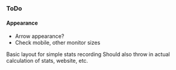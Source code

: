 ### ToDo
#### Appearance
- Arrow appearance?
- Check mobile, other monitor sizes


Basic layout for simple stats recording
Should also throw in actual calculation of stats, website, etc.

<!-- Needed: AB, R, H, 2B, 3B, HR, RBI, BB, K -->


<!-- | Player | AB | R | H | 2B | 3B | HR | RBI | BB | K -->
<!-- | :----: | :---: | :---: | :---: | :---: | :---: | :---: | :---: | :---: | :---: -->
<!-- | ______ | _____ | _____ | _____ | _____ | _____ | _____ | _____ | _____ | _____ | -->
<!-- | ______ | _____ | _____ | _____ | _____ | _____ | _____ | _____ | _____ | _____ | -->
<!-- | ______ | _____ | _____ | _____ | _____ | _____ | _____ | _____ | _____ | _____ | -->
<!-- | ______ | _____ | _____ | _____ | _____ | _____ | _____ | _____ | _____ | _____ | -->
<!-- | ______ | _____ | _____ | _____ | _____ | _____ | _____ | _____ | _____ | _____ | -->
<!-- | ______ | _____ | _____ | _____ | _____ | _____ | _____ | _____ | _____ | _____ | -->
<!-- | ______ | _____ | _____ | _____ | _____ | _____ | _____ | _____ | _____ | _____ | -->
<!-- | ______ | _____ | _____ | _____ | _____ | _____ | _____ | _____ | _____ | _____ | -->
<!-- | ______ | _____ | _____ | _____ | _____ | _____ | _____ | _____ | _____ | _____ | -->
<!-- | ______ | _____ | _____ | _____ | _____ | _____ | _____ | _____ | _____ | _____ | -->
<!-- | ______ | _____ | _____ | _____ | _____ | _____ | _____ | _____ | _____ | _____ | -->
<!-- | ______ | _____ | _____ | _____ | _____ | _____ | _____ | _____ | _____ | _____ | -->
<!-- | ______ | _____ | _____ | _____ | _____ | _____ | _____ | _____ | _____ | _____ | -->
<!-- | ______ | _____ | _____ | _____ | _____ | _____ | _____ | _____ | _____ | _____ | -->
<!-- | ______ | _____ | _____ | _____ | _____ | _____ | _____ | _____ | _____ | _____ | -->
